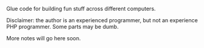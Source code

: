 Glue code for building fun stuff across different computers.

Disclaimer: the author is an experienced programmer, but not an experience PHP programmer. Some parts may be dumb.

More notes will go here soon.
